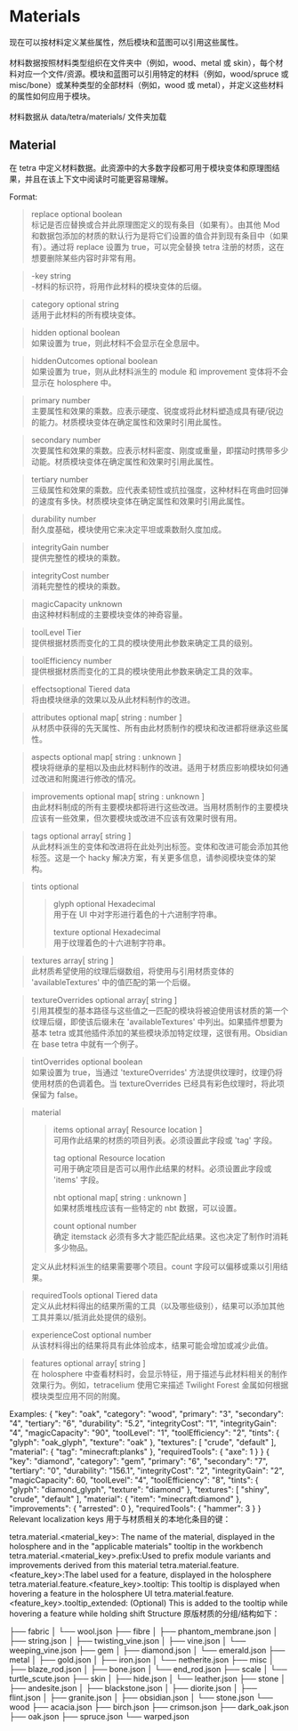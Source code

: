 
<h1>Materials</h1>
  <p>
    现在可以按材料定义某些属性，然后模块和蓝图可以引用这些属性。<br>
    <br>
    材料数据按照材料类型组织在文件夹中（例如，wood、metal 或 skin），每个材料对应一个文件/资源。模块和蓝图可以引用特定的材料（例如，wood/spruce 或 misc/bone）或某种类型的全部材料（例如，wood 或 metal），并定义这些材料的属性如何应用于模块。<br>
    <br>
    材料数据从 data/tetra/materials/ 文件夹加载
  </p>
<h2>Material</h2>
  <p>
  在 tetra 中定义材料数据。此资源中的大多数字段都可用于模块变体和原理图结果，并且在该上下文中阅读时可能更容易理解。

  Format:<br>
  
>replace optional boolean <br>
>标记是否应替换或合并此原理图定义的现有条目（如果有）。由其他 Mod 和数据包添加的材质的默认行为是将它们设置的值合并到现有条目中（如果有）。通过将 replace 设置为 true，可以完全替换 tetra 注册的材质，这在想要删除某些内容时非常有用。<br>

>-key string <br>
>-材料的标识符，将用作此材料的模块变体的后缀。 <br>

>category optional string <br>
>适用于此材料的所有模块变体。 <br>

>hidden optional boolean <br>
>如果设置为 true，则此材料不会显示在全息层中。 <br>

>hiddenOutcomes optional boolean <br>
>如果设置为 true，则从此材料派生的 module 和 improvement 变体将不会显示在 holosphere 中。 <br>

>primary number <br>
>主要属性和效果的乘数。应表示硬度、锐度或将此材料塑造成具有硬/锐边的能力。材质模块变体在确定属性和效果时引用此属性。 <br>

>secondary number <br>
>次要属性和效果的乘数。应表示材料密度、刚度或重量，即摆动时携带多少动能。材质模块变体在确定属性和效果时引用此属性。 <br>

>tertiary number <br>
>三级属性和效果的乘数。应代表柔韧性或抗拉强度，这种材料在弯曲时回弹的速度有多快。材质模块变体在确定属性和效果时引用此属性。 <br>

>durability number <br>
>耐久度基础，模块使用它来决定平坦或乘数耐久度加成。 <br>

>integrityGain number <br>
>提供完整性的模块的乘数。 <br>

>integrityCost number <br>
>消耗完整性的模块的乘数。 <br>

>magicCapacity unknown <br>
>由这种材料制成的主要模块变体的神奇容量。 <br>

>toolLevel Tier <br>
>提供根据材质而变化的工具的模块使用此参数来确定工具的级别。 <br>

>toolEfficiency number <br>
>提供根据材质而变化的工具的模块使用此参数来确定工具的效率。 <br>

>effectsoptional Tiered data <br>
>将由模块继承的效果以及从此材料制作的改进。 <br>

>attributes optional map[ string : number ] <br>
>从材质中获得的先天属性、所有由此材质制作的模块和改进都将继承这些属性。 <br>

>aspects optional map[ string : unknown ] <br>
>模块将继承的星相以及由此材料制作的改进。适用于材质应影响模块如何通过改进和附魔进行修改的情况。 <br>

>improvements optional map[ string : unknown ] <br>
>由此材料制成的所有主要模块都将进行这些改进。当用材质制作的主要模块应该有一些效果，但次要模块或改进不应该有效果时很有用。 <br>

>tags optional array[ string ] <br>
>从此材料派生的变体和改进将在此处列出标签。变体和改进可能会添加其他标签。这是一个 hacky 解决方案，有关更多信息，请参阅模块变体的架构。 <br>

>tints optional <br>
>>glyph optional Hexadecimal <br>
>>用于在 UI 中对字形进行着色的十六进制字符串。 <br>
>>
>>texture optional Hexadecimal <br>
>>用于纹理着色的十六进制字符串。 <br>

>textures array[ string ] <br>
>此材质希望使用的纹理后缀数组，将使用与引用材质变体的 'availableTextures' 中的值匹配的第一个后缀。 <br>

>textureOverrides optional array[ string ] <br>
>引用其模型的基本路径与这些值之一匹配的模块将被迫使用该材质的第一个纹理后缀，即使该后缀未在 'availableTextures' 中列出。如果插件想要为基本 tetra 或其他插件添加的某些模块添加特定纹理，这很有用。Obsidian 在 base tetra 中就有一个例子。 <br>

>tintOverrides optional boolean <br>
>如果设置为 true，当通过 'textureOverrides' 方法提供纹理时，纹理仍将使用材质的色调着色。当 textureOverrides 已经具有彩色纹理时，将此项保留为 false。 <br>

>material  <br>
>>items optional array[ Resource location ] <br>
>>可用作此结果的材质的项目列表。必须设置此字段或 'tag' 字段。 <br>
>>
>>tag optional Resource location <br>
>>可用于确定项目是否可以用作此结果的材料。必须设置此字段或 'items' 字段。 <br>
>>
>>nbt optional map[ string : unknown ] <br>
>>如果材质堆栈应该有一些特定的 nbt 数据，可以设置。 <br>
>>
>>count optional number <br>
>>确定 itemstack 必须有多大才能匹配此结果。这也决定了制作时消耗多少物品。 <br>
>
>定义从此材料派生的结果需要哪个项目。count 字段可以偏移或乘以引用结果。 <br>

>requiredTools optional Tiered data <br>
>定义从此材料得出的结果所需的工具（以及哪些级别），结果可以添加其他工具并乘以/抵消此处提供的级别。 <br>

>experienceCost optional number <br>
>从该材料得出的结果将具有此体验成本，结果可能会增加或减少此值。 <br>

>features optional array[ string ] <br>
>在 holosphere 中查看材料时，会显示特征，用于描述与此材料相关的制作效果行为。例如，tetracelium 使用它来描述 Twilight Forest 金属如何根据模块类型应用不同的附魔。 <br>
</p>
Examples:
    {
      "key": "oak",
      "category": "wood",
      "primary": "3",
      "secondary": "4",
      "tertiary": "6",
      "durability": "5.2",
      "integrityCost": "1",
      "integrityGain": "4",
      "magicCapacity": "90",
      "toolLevel": "1",
      "toolEfficiency": "2",
      "tints": {
        "glyph": "oak_glyph",
        "texture": "oak"
      },
      "textures": [
        "crude",
        "default"
      ],
      "material": {
        "tag": "minecraft:planks"
      },
      "requiredTools": {
        "axe": 1
      }
    }
    {
      "key": "diamond",
      "category": "gem",
      "primary": "6",
      "secondary": "7",
      "tertiary": "0",
      "durability": "156.1",
      "integrityCost": "2",
      "integrityGain": "2",
      "magicCapacity": 60,
      "toolLevel": "4",
      "toolEfficiency": "8",
      "tints": {
        "glyph": "diamond_glyph",
        "texture": "diamond"
      },
      "textures": [
        "shiny",
        "crude",
        "default"
      ],
      "material": {
        "item": "minecraft:diamond"
      },
      "improvements": {
        "arrested": 0
      },
      "requiredTools": {
        "hammer": 3
      }
    }
Relevant localization keys
用于与材质相关的本地化条目的键：

tetra.material.<material_key>: The name of the material, displayed in the holosphere and in the "applicable materials" tooltip in the workbench
tetra.material.<material_key>.prefix:Used to prefix module variants and improvements derived from this material
tetra.material.feature.<feature_key>:The label used for a feature, displayed in the holosphere
tetra.material.feature.<feature_key>.tooltip: This tooltip is displayed when hovering a feature in the holosphere UI
tetra.material.feature.<feature_key>.tooltip_extended: (Optional) This is added to the tooltip while hovering a feature while holding shift
Structure
原版材质的分组/结构如下：

├── fabric
│   └── wool.json
├── fibre
│   ├── phantom_membrane.json
│   ├── string.json
│   ├── twisting_vine.json
│   ├── vine.json
│   └── weeping_vine.json
├── gem
│   ├── diamond.json
│   └── emerald.json
├── metal
│   ├── gold.json
│   ├── iron.json
│   └── netherite.json
├── misc
│   ├── blaze_rod.json
│   ├── bone.json
│   └── end_rod.json
├── scale
│   └── turtle_scute.json
├── skin
│   ├── hide.json
│   └── leather.json
├── stone
│   ├── andesite.json
│   ├── blackstone.json
│   ├── diorite.json
│   ├── flint.json
│   ├── granite.json
│   ├── obsidian.json
│   └── stone.json
└── wood
    ├── acacia.json
    ├── birch.json
    ├── crimson.json
    ├── dark_oak.json
    ├── oak.json
    ├── spruce.json
    └── warped.json
















